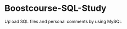 # Boostcourse-SQL-Study
Upload SQL files and personal comments by using MySQL 

















































































